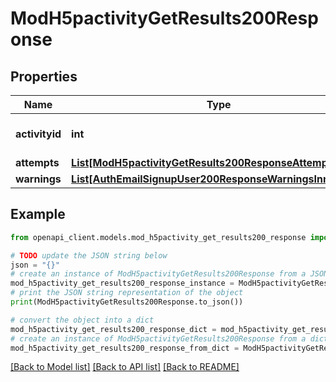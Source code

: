 # ModH5pactivityGetResults200Response


## Properties

Name | Type | Description | Notes
------------ | ------------- | ------------- | -------------
**activityid** | **int** | Activity course module ID | 
**attempts** | [**List[ModH5pactivityGetResults200ResponseAttemptsInner]**](ModH5pactivityGetResults200ResponseAttemptsInner.md) |  | 
**warnings** | [**List[AuthEmailSignupUser200ResponseWarningsInner]**](AuthEmailSignupUser200ResponseWarningsInner.md) |  | [optional] 

## Example

```python
from openapi_client.models.mod_h5pactivity_get_results200_response import ModH5pactivityGetResults200Response

# TODO update the JSON string below
json = "{}"
# create an instance of ModH5pactivityGetResults200Response from a JSON string
mod_h5pactivity_get_results200_response_instance = ModH5pactivityGetResults200Response.from_json(json)
# print the JSON string representation of the object
print(ModH5pactivityGetResults200Response.to_json())

# convert the object into a dict
mod_h5pactivity_get_results200_response_dict = mod_h5pactivity_get_results200_response_instance.to_dict()
# create an instance of ModH5pactivityGetResults200Response from a dict
mod_h5pactivity_get_results200_response_from_dict = ModH5pactivityGetResults200Response.from_dict(mod_h5pactivity_get_results200_response_dict)
```
[[Back to Model list]](../README.md#documentation-for-models) [[Back to API list]](../README.md#documentation-for-api-endpoints) [[Back to README]](../README.md)


